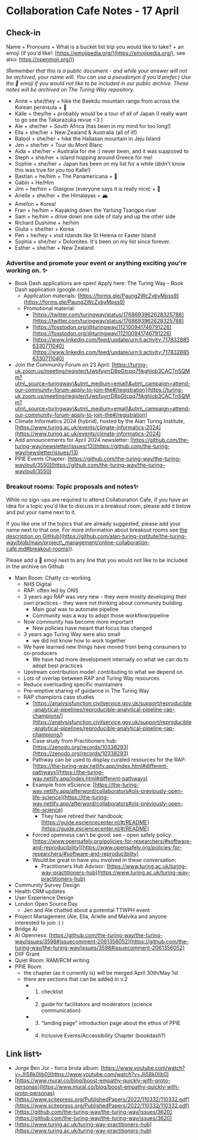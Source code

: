 # Collaboration Cafe Notes - 17 April

## Check-in

Name + Pronouns + What is a bucket list trip you would like to take?  + an emoji (if you'd like!: [https://emojipedia.org/](https://emojipedia.org/), see also: [https://openmoji.org/)](https://openmoji.org/))

*(Remember that this is a public document - and while your answer will not be archived, your name will. You can use a pseudonym if you'd prefer.) Use the 🤫 emoji if you would not like to be included in our public archive. These notes will be archived on The Turing Way repository.*

* Anne + she/they + hike the Baekdu mountain range from across the Korean peninsula  + 🌱
* Kalle + they/he + probably would be a tour of all of Japan (I really want to go see the Takarazuka revue <3 )
* Ale + she/her + South Africa (has been in my mind for too long!)
* Ella + she/her + New Zealand \& Australia (all of it!)
*  Batool + she/her +  hike the Hallasan mountain in Jeju Island
* Jen + she/her + Tour du Mont Blanc
* Aida + she/her + Australia for me :) never been, and it was supposed to
* Steph + she/her + island hopping around Greece for me!
* Sophie + she/her + Japan has been on my list for a while (didn't know this was true for you too Kalle!)
* Bastian + he/him + The Panamericana + 🪬
* Gabin + He/Him
* Jim + he/him + Glasgow (everyone says it is really nice) + 🌱
* Arielle + she/her + the Himalayas + 🏔️
* Amefon + Korea!
* Fran + he/him + Kayaking down the Yarlung Tsangpo river
*  Sam + he/him + drive down one side of italy and up the other side
*  Richard  Dushime + he/him
* Giulia + she/her + Korea
* Pen + he/hey + visit islands like St Helena or Easter Island
* Sophia + she/her + Dolomites. It's been on my list since forever.
* Esther + she/her + New Zealand

### Advertise and promote your event or anything exciting you're working on. ✨

* Book Dash applications are open! Apply here: The Turing Way - Book Dash application (google.com)
    * Application materials: [https://forms.gle/Paung2WcZvbyMpss9](https://forms.gle/Paung2WcZvbyMpss9)
    * Promotional material:
        * [https://twitter.com/turingway/status/1768693962628325788](https://twitter.com/turingway/status/1768693962628325788)
        * [https://fosstodon.org/@turingway/112100941746791226](https://fosstodon.org/@turingway/112100941746791226)
        * [https://www.linkedin.com/feed/update/urn:li:activity:7178328856330711040](https://www.linkedin.com/feed/update/urn:li:activity:7178328856330711040)
* Join the Community Forum on 23 April: [https://turing-uk.zoom.us/meeting/register/tJwpfuyrrD8pGtcpq7fikghlob3CACTnSQMm?utm\_source=turingway\&utm\_medium=email\&utm\_campaign=attend-our-community-forum-apply-to-join-the#/registration](https://turing-uk.zoom.us/meeting/register/tJwpfuyrrD8pGtcpq7fikghlob3CACTnSQMm?utm\_source=turingway\&utm\_medium=email\&utm\_campaign=attend-our-community-forum-apply-to-join-the#/registration)
*  Climate Informatics 2024 (hybrid), hosted by the Alan Turing Institute, [https://www.turing.ac.uk/events/climate-informatics-2024](https://www.turing.ac.uk/events/climate-informatics-2024)
* Add announcements for April 2024 newsletter: [https://github.com/the-turing-way/newsletter/issues/13](https://github.com/the-turing-way/newsletter/issues/13)
* PPIE Events Chapter: [https://github.com/the-turing-way/the-turing-way/pull/3550](https://github.com/the-turing-way/the-turing-way/pull/3550)

### Breakout rooms: Topic proposals and notes✨

While no sign-ups are required to attend Collaboration Cafe, if you have an idea for a topic you'd like to discuss in a breakout room, please add it below and put your name next to it.

If you like one of the topics that are already suggested, please add your name next to that one. For more information about breakout rooms see [the description on GitHub]([https://github.com/alan-turing-institute/the-turing-way/blob/main/project\_management/online-collaboration-cafe.md#breakout-rooms)](https://github.com/alan-turing-institute/the-turing-way/blob/main/project\_management/online-collaboration-cafe.md#breakout-rooms)).

Please add a 🤫 emoji next to any line that you would not like to be included in the archive on Github

* Main Room: Chatty co-working
    * NHS Digital
    * RAP: often led by ONS
    * 3 years ago RAP was very new - they were mostly developing their own practices - they were not thinking about community building
        * Main goal was to automate pipeline
        * Community was a way to adopt those workflow/pipeline
    * Now community has become more important
        * New policies have meant that focus has changed
    * 3 years ago Turing Way were also small
        * we did not know how to work together
    * We have learned new things have moved from being consumers to co-producers
        * We have had more development internally on what we can do to adopt best practices
    * Upstream contribution model: contributing to what we depend on.
    * Lots of overlap between RAP and Turing Way resources
    * Reduce overloading specific maintainers
    * Pre-emptive sharing of guidance in The Turing Way
    * RAP champions case studies
        * [https://analysisfunction.civilservice.gov.uk/support/reproducible-analytical-pipelines/reproducible-analytical-pipeline-rap-champions/](https://analysisfunction.civilservice.gov.uk/support/reproducible-analytical-pipelines/reproducible-analytical-pipeline-rap-champions/)
        * Case study from Practitioners hub: [https://zenodo.org/records/10338293](https://zenodo.org/records/10338293)
        * Pathway can be used to display curated resources for the RAP: [https://the-turing-way.netlify.app/index.html#different-pathways](https://the-turing-way.netlify.app/index.html#different-pathways)
        * Example from eScience: [https://the-turing-way.netlify.app/afterword/collaborators#ols-previously-open-life-science](https://the-turing-way.netlify.app/afterword/collaborators#ols-previously-open-life-science)
            * They have retired their handbook: [https://guide.esciencecenter.nl/#/README](https://guide.esciencecenter.nl/#/README)
        * Forced openness can't be good: see - open safely policy: [https://www.opensafely.org/policies-for-researchers/#software-and-reproducibility](https://www.opensafely.org/policies-for-researchers/#software-and-reproducibility)
        * Would be great to have you involved in these conversation:
            * Practitioners Hub Advisor: [https://www.turing.ac.uk/turing-way-practitioners-hub](https://www.turing.ac.uk/turing-way-practitioners-hub)
* Community Survey Design
* Health CRM updates
* User Experience Design
* London Open Source Day
    * Jen and Ale chatted about a potential TTWPH event
* Project Management (Ale, Ella, Arielle and Malvika and anyone interested to join :) )
* Bridge Ai
* AI Openness: [https://github.com/the-turing-way/the-turing-way/issues/3598#issuecomment-2061356052](https://github.com/the-turing-way/the-turing-way/issues/3598#issuecomment-2061356052)
* DIIF Grant
* Quiet Room: RAM/RCM writing
* PPIE Room
    * the chapter (as it currently is) will be merged April 30th/May 1st
    * there are sections that can be added in v.2
        * 1. checklist
        * 2. guide for facilitators and moderators (science communication)
        * 3. "landing page" introduction page about the ethos of PPIE
        * 4. Inclusive Events/Accessibility Chapter (bookdash?)


##  Link list✨

* Jorge Ben Jor - forca bruta album: [https://www.youtube.com/watch?v=JIj58k0lib0](https://www.youtube.com/watch?v=JIj58k0lib0)
* [https://www.mural.co/blog/boost-empathy-quickly-with-proto-personas](https://www.mural.co/blog/boost-empathy-quickly-with-proto-personas)
* [https://www.scitepress.org/PublishedPapers/2022/110332/110332.pdf](https://www.scitepress.org/PublishedPapers/2022/110332/110332.pdf)
* [https://github.com/the-turing-way/the-turing-way/issues/3620](https://github.com/the-turing-way/the-turing-way/issues/3620)
* [https://www.turing.ac.uk/turing-way-practitioners-hub](https://www.turing.ac.uk/turing-way-practitioners-hub)
